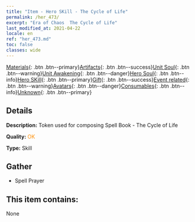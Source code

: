 ```yaml
---
title: "Item - Hero SKill - The Cycle of Life"
permalink: /her_473/
excerpt: "Era of Chaos  The Cycle of Life"
last_modified_at: 2021-04-22
locale: en
ref: "her_473.md"
toc: false
classes: wide
---
```

 [Materials](/Items/){: .btn .btn--primary}[Artifacts](/Items/Artifacts/){: .btn .btn--success}[Unit Soul](/Items/UnitSoul/){: .btn .btn--warning}[Unit Awakening](/Items/UnitAwakening/){: .btn .btn--danger}[Hero Soul](/Items/HeroSoul/){: .btn .btn--info}[Hero SKill](/Items/HeroSkill/){: .btn .btn--primary}[Gift](/Items/Gift/){: .btn .btn--success}[Event related](/Items/Events/){: .btn .btn--warning}[Avatars](/Items/Avatars/){: .btn .btn--danger}[Consumables](/Items/Consumables/){: .btn .btn--info}[Unknown](/Items/Unknown/){: .btn .btn--primary}

## Details
 **Description:** Token used for composing Spell Book - The Cycle of Life

 **Quality:** <span style="color: #FF8C00">OK</span>

 **Type:** Skill

## Gather

*    Spell Prayer 

## This item contains:

  None

